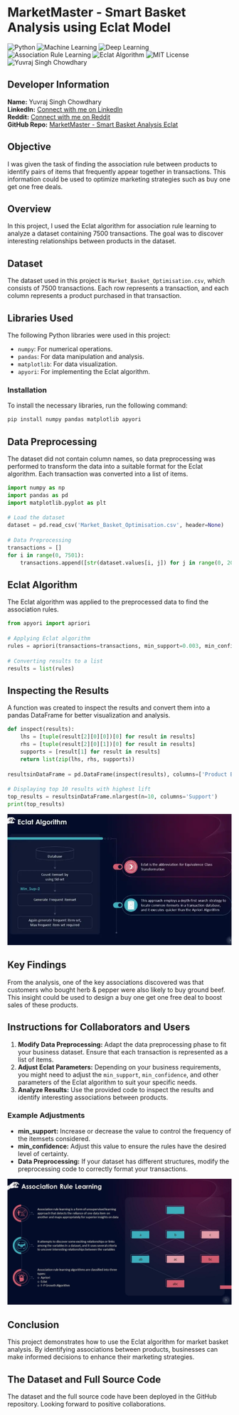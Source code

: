 

# MarketMaster - Smart Basket Analysis using Eclat Model

![Python](https://img.shields.io/badge/Python-3776AB?style=for-the-badge&logo=python&logoColor=white)
![Machine Learning](https://img.shields.io/badge/Machine%20Learning-FF6F00?style=for-the-badge&logo=tensorflow&logoColor=white)
![Deep Learning](https://img.shields.io/badge/Deep%20Learning-0096D6?style=for-the-badge&logo=pytorch&logoColor=white)
![Association Rule Learning](https://img.shields.io/badge/Association%20Rule%20Learning-2C8EBB?style=for-the-badge)
![Eclat Algorithm](https://img.shields.io/badge/Eclat%20Algorithm-4A4A4A?style=for-the-badge)
![MIT License](https://img.shields.io/badge/License-MIT-green?style=for-the-badge)
![Yuvraj Singh Chowdhary](https://img.shields.io/badge/Yuvraj%20Singh%20Chowdhary-1A1A1A?style=for-the-badge)

## Developer Information
**Name:** Yuvraj Singh Chowdhary  
**LinkedIn:** [Connect with me on LinkedIn](https://www.linkedin.com/in/yuvraj-singh-chowdhary/)  
**Reddit:** [Connect with me on Reddit](https://www.reddit.com/user/SuccessfulStrain9533/)  
**GitHub Repo:** [MarketMaster - Smart Basket Analysis Eclat](https://github.com/chowdhary19/MarketMaster---Smart-Basket-Analysis-Eclat.git)

## Objective
I was given the task of finding the association rule between products to identify pairs of items that frequently appear together in transactions. This information could be used to optimize marketing strategies such as buy one get one free deals.

## Overview
In this project, I used the Eclat algorithm for association rule learning to analyze a dataset containing 7500 transactions. The goal was to discover interesting relationships between products in the dataset.

## Dataset
The dataset used in this project is `Market_Basket_Optimisation.csv`, which consists of 7500 transactions. Each row represents a transaction, and each column represents a product purchased in that transaction.

## Libraries Used
The following Python libraries were used in this project:
- `numpy`: For numerical operations.
- `pandas`: For data manipulation and analysis.
- `matplotlib`: For data visualization.
- `apyori`: For implementing the Eclat algorithm.

### Installation
To install the necessary libraries, run the following command:
```bash
pip install numpy pandas matplotlib apyori
```

## Data Preprocessing
The dataset did not contain column names, so data preprocessing was performed to transform the data into a suitable format for the Eclat algorithm. Each transaction was converted into a list of items.

```python
import numpy as np
import pandas as pd
import matplotlib.pyplot as plt

# Load the dataset
dataset = pd.read_csv('Market_Basket_Optimisation.csv', header=None)

# Data Preprocessing
transactions = []
for i in range(0, 7501):
    transactions.append([str(dataset.values[i, j]) for j in range(0, 20)])
```

## Eclat Algorithm
The Eclat algorithm was applied to the preprocessed data to find the association rules.

```python
from apyori import apriori

# Applying Eclat algorithm
rules = apriori(transactions=transactions, min_support=0.003, min_confidence=0.2, min_lift=3, min_length=2, max_length=2)

# Converting results to a list
results = list(rules)
```

## Inspecting the Results
A function was created to inspect the results and convert them into a pandas DataFrame for better visualization and analysis.

```python
def inspect(results):
    lhs = [tuple(result[2][0][0])[0] for result in results]
    rhs = [tuple(result[2][0][1])[0] for result in results]
    supports = [result[1] for result in results]
    return list(zip(lhs, rhs, supports))

resultsinDataFrame = pd.DataFrame(inspect(results), columns=['Product Bought', 'Product Likely To Buy', 'Support'])

# Displaying top 10 results with highest lift
top_results = resultsinDataFrame.nlargest(n=10, columns='Support')
print(top_results)
```

![Lift Function](./Source/1.webp)

## Key Findings
From the analysis, one of the key associations discovered was that customers who bought herb & pepper were also likely to buy ground beef. This insight could be used to design a buy one get one free deal to boost sales of these products.

## Instructions for Collaborators and Users
1. **Modify Data Preprocessing:** Adapt the data preprocessing phase to fit your business dataset. Ensure that each transaction is represented as a list of items.
2. **Adjust Eclat Parameters:** Depending on your business requirements, you might need to adjust the `min_support`, `min_confidence`, and other parameters of the Eclat algorithm to suit your specific needs.
3. **Analyze Results:** Use the provided code to inspect the results and identify interesting associations between products.

### Example Adjustments
- **min_support:** Increase or decrease the value to control the frequency of the itemsets considered.
- **min_confidence:** Adjust this value to ensure the rules have the desired level of certainty.
- **Data Preprocessing:** If your dataset has different structures, modify the preprocessing code to correctly format your transactions.

![Model Overview](./Source/2.jpg)

## Conclusion
This project demonstrates how to use the Eclat algorithm for market basket analysis. By identifying associations between products, businesses can make informed decisions to enhance their marketing strategies.

## The Dataset and Full Source Code
The dataset and the full source code have been deployed in the GitHub repository. Looking forward to positive collaborations.


